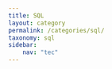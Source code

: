 ```yaml
---
title: SQL
layout: category
permalink: /categories/sql/
taxonomy: sql
sidebar: 
    nav: "tec"
---
```

